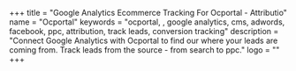 +++
title = "Google Analytics Ecommerce Tracking For Ocportal - Attributio"
name = "Ocportal"
keywords = "ocportal, , google analytics, cms, adwords, facebook, ppc, attribution, track leads, conversion tracking"
description = "Connect Google Analytics with Ocportal to find our where your leads are coming from. Track leads from the source - from search to ppc."
logo = ""
+++

